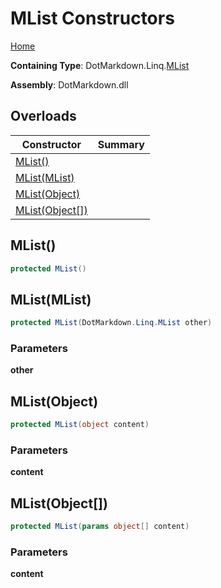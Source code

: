 # MList Constructors

[Home](../../../../README.md)

**Containing Type**: DotMarkdown\.Linq\.[MList](../README.md)

**Assembly**: DotMarkdown\.dll

## Overloads

| Constructor | Summary |
| ----------- | ------- |
| [MList()](#DotMarkdown_Linq_MList__ctor) | |
| [MList(MList)](#DotMarkdown_Linq_MList__ctor_DotMarkdown_Linq_MList_) | |
| [MList(Object)](#DotMarkdown_Linq_MList__ctor_System_Object_) | |
| [MList(Object\[\])](#DotMarkdown_Linq_MList__ctor_System_Object___) | |

## MList\(\) <a name="DotMarkdown_Linq_MList__ctor"></a>

```csharp
protected MList()
```

## MList\(MList\) <a name="DotMarkdown_Linq_MList__ctor_DotMarkdown_Linq_MList_"></a>

```csharp
protected MList(DotMarkdown.Linq.MList other)
```

### Parameters

**other**

## MList\(Object\) <a name="DotMarkdown_Linq_MList__ctor_System_Object_"></a>

```csharp
protected MList(object content)
```

### Parameters

**content**

## MList\(Object\[\]\) <a name="DotMarkdown_Linq_MList__ctor_System_Object___"></a>

```csharp
protected MList(params object[] content)
```

### Parameters

**content**